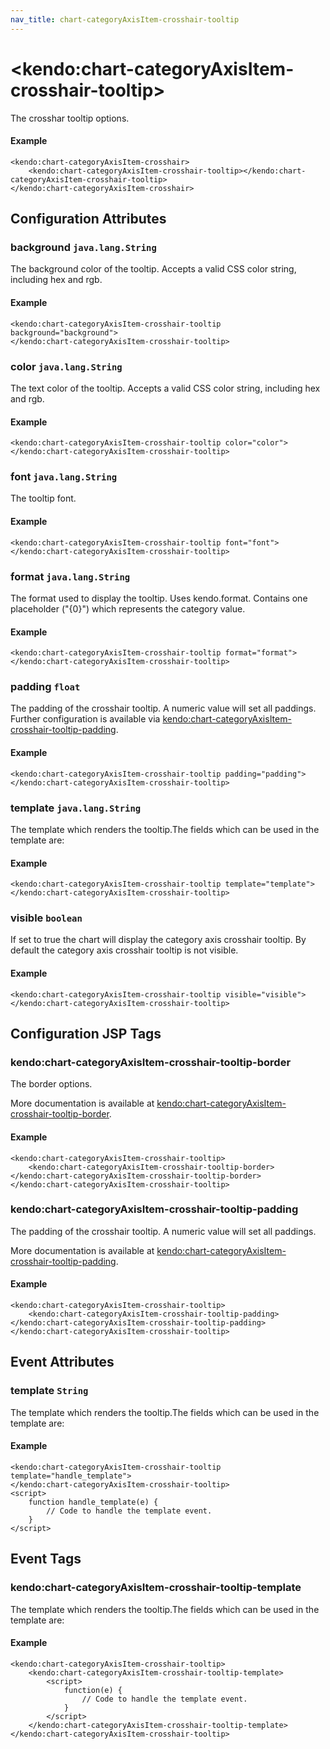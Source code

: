 ```yaml
---
nav_title: chart-categoryAxisItem-crosshair-tooltip
---
```


# \<kendo:chart-categoryAxisItem-crosshair-tooltip\>

The crosshar tooltip options.

#### Example
    <kendo:chart-categoryAxisItem-crosshair>
        <kendo:chart-categoryAxisItem-crosshair-tooltip></kendo:chart-categoryAxisItem-crosshair-tooltip>
    </kendo:chart-categoryAxisItem-crosshair>

## Configuration Attributes

### background `java.lang.String`

The background color of the tooltip. Accepts a valid CSS color string, including hex and rgb.

#### Example
    <kendo:chart-categoryAxisItem-crosshair-tooltip background="background">
    </kendo:chart-categoryAxisItem-crosshair-tooltip>

### color `java.lang.String`

The text color of the tooltip. Accepts a valid CSS color string, including hex and rgb.

#### Example
    <kendo:chart-categoryAxisItem-crosshair-tooltip color="color">
    </kendo:chart-categoryAxisItem-crosshair-tooltip>

### font `java.lang.String`

The tooltip font.

#### Example
    <kendo:chart-categoryAxisItem-crosshair-tooltip font="font">
    </kendo:chart-categoryAxisItem-crosshair-tooltip>

### format `java.lang.String`

The format used to display the tooltip. Uses kendo.format. Contains one placeholder ("{0}") which represents the category value.

#### Example
    <kendo:chart-categoryAxisItem-crosshair-tooltip format="format">
    </kendo:chart-categoryAxisItem-crosshair-tooltip>

### padding `float`

The padding of the crosshair tooltip. A numeric value will set all paddings. Further configuration is available via [kendo:chart-categoryAxisItem-crosshair-tooltip-padding](#kendo-chart-categoryAxisItem-crosshair-tooltip-padding). 

#### Example
    <kendo:chart-categoryAxisItem-crosshair-tooltip padding="padding">
    </kendo:chart-categoryAxisItem-crosshair-tooltip>

### template `java.lang.String`

The template which renders the tooltip.The fields which can be used in the template are:

#### Example
    <kendo:chart-categoryAxisItem-crosshair-tooltip template="template">
    </kendo:chart-categoryAxisItem-crosshair-tooltip>

### visible `boolean`

If set to true the chart will display the category axis crosshair tooltip. By default the category axis crosshair tooltip is not visible.

#### Example
    <kendo:chart-categoryAxisItem-crosshair-tooltip visible="visible">
    </kendo:chart-categoryAxisItem-crosshair-tooltip>


##  Configuration JSP Tags

### kendo:chart-categoryAxisItem-crosshair-tooltip-border

The border options.

More documentation is available at [kendo:chart-categoryAxisItem-crosshair-tooltip-border](/kendo-ui/api/wrappers/jsp/chart/categoryaxisitem-crosshair-tooltip-border).

#### Example

    <kendo:chart-categoryAxisItem-crosshair-tooltip>
        <kendo:chart-categoryAxisItem-crosshair-tooltip-border></kendo:chart-categoryAxisItem-crosshair-tooltip-border>
    </kendo:chart-categoryAxisItem-crosshair-tooltip>

### kendo:chart-categoryAxisItem-crosshair-tooltip-padding

The padding of the crosshair tooltip. A numeric value will set all paddings.

More documentation is available at [kendo:chart-categoryAxisItem-crosshair-tooltip-padding](/kendo-ui/api/wrappers/jsp/chart/categoryaxisitem-crosshair-tooltip-padding).

#### Example

    <kendo:chart-categoryAxisItem-crosshair-tooltip>
        <kendo:chart-categoryAxisItem-crosshair-tooltip-padding></kendo:chart-categoryAxisItem-crosshair-tooltip-padding>
    </kendo:chart-categoryAxisItem-crosshair-tooltip>


## Event Attributes

### template `String`

The template which renders the tooltip.The fields which can be used in the template are:


#### Example
    <kendo:chart-categoryAxisItem-crosshair-tooltip template="handle_template">
    </kendo:chart-categoryAxisItem-crosshair-tooltip>
    <script>
        function handle_template(e) {
            // Code to handle the template event.
        }
    </script>

## Event Tags

### kendo:chart-categoryAxisItem-crosshair-tooltip-template

The template which renders the tooltip.The fields which can be used in the template are:


#### Example
    <kendo:chart-categoryAxisItem-crosshair-tooltip>
        <kendo:chart-categoryAxisItem-crosshair-tooltip-template>
            <script>
                function(e) {
                    // Code to handle the template event.
                }
            </script>
        </kendo:chart-categoryAxisItem-crosshair-tooltip-template>
    </kendo:chart-categoryAxisItem-crosshair-tooltip>

